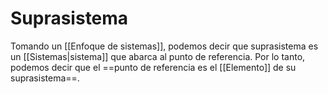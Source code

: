 # Suprasistema

Tomando un [[Enfoque de sistemas]], podemos decir que suprasistema es un [[Sistemas|sistema]] que abarca al punto de referencia. Por lo tanto, podemos decir que el ==punto de referencia es el [[Elemento]] de su suprasistema==.
